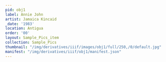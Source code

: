 ```yaml
---
pid: obj1
label: Annie John
artist: Jamaica Kincaid
_date: '1983'
location: Antigua
order: '00'
layout: Sample_Pics_item
collection: Sample_Pics
thumbnail: "/img/derivatives/iiif/images/obj1/full/250,/0/default.jpg"
manifest: "/img/derivatives/iiif/obj1/manifest.json"
---
```


